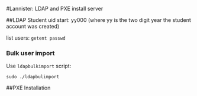 #Lannister: LDAP and PXE install server

##LDAP
Student uid start: yy000 (where yy is the two digit year the student account was created)

list users: `getent passwd`

### Bulk user import
Use `ldapbulkimport` script:

`sudo ./ldapbulimport` 

##PXE Installation


